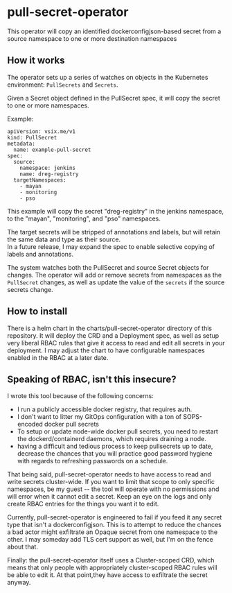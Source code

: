 # pull-secret-operator
This operator will copy an identified dockerconfigjson-based secret from a source namespace to one or more destination namespaces

## How it works
The operator sets up a series of watches on objects in the Kubernetes environment: `PullSecrets` and `Secrets`.

Given a Secret object defined in the PullSecret spec, it will copy the secret to one or more namespaces.

Example:
```
apiVersion: vsix.me/v1
kind: PullSecret
metadata:
  name: example-pull-secret
spec:
  source:
    namespace: jenkins
    name: dreg-registry
  targetNamespaces:
    - mayan
    - monitoring
    - pso
```

This example will copy the secret "dreg-registry" in the jenkins namespace, to the "mayan", "monitoring", and "pso" namespaces.  

The target secrets will be stripped of annotations and labels, but will retain the same data and type as their source.  
In a future release, I may expand the spec to enable selective copying of labels and annotations.

The system watches both the PullSecret and source Secret objects for changes.
The operator will add or remove secrets from namespaces as the `PullSecret` changes, as well as update the value of the `secrets` if the source secrets change.

## How to install
There is a helm chart in the charts/pull-secret-operator directory of this repository.
It will deploy the CRD and a Deployment spec, as well as setup very liberal RBAC rules that give it access to read and edit all secrets in your deployment.
I may adjust the chart to have configurable namespaces enabled in the RBAC at a later date.

## Speaking of RBAC, isn't this insecure?
I wrote this tool because of the following concerns:
  - I run a publicly accessible docker registry, that requires auth.
  - I don't want to litter my GitOps configuration with a ton of SOPS-encoded docker pull secrets
  - To setup or update node-wide docker pull secrets, you need to restart the dockerd/containerd daemons, which requires draining a node.
  - having a difficult and tedious process to keep pullsecrets up to date, decrease the chances that you will practice good password hygiene with regards to refreshing passwords on a schedule.

That being said, pull-secret-operator needs to have access to read and write secrets cluster-wide.  If you want to limit that scope to only specific namespaces, be my guest -- the tool will operate with no permissions and will error when it cannot edit a secret.  Keep an eye on the logs and only create RBAC entries for the things you want it to edit.

Currently, pull-secret-operator is engineered to fail if you feed it any secret type that isn't a dockerconfigjson.  This is to attempt to reduce the chances a bad actor might exfiltrate an Opaque secret from one namespace to the other.  I may someday add TLS cert support as well, but I'm on the fence about that.

Finally: the pull-secret-operator itself uses a Cluster-scoped CRD, which means that only people with appropriately cluster-scoped RBAC rules will be able to edit it.  At that point,they have access to exfiltrate the secret anyway.
